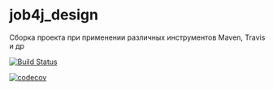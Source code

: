 # job4j_design
Сборка проекта  при применении различных инструментов Maven, Travis и др

[![Build Status](https://travis-ci.com/evgenkolesman/job4j_threads.svg?branch=main)](https://travis-ci.com/evgenkolesman/job4j_design)


[![codecov](https://codecov.io/gh/evgenkolesman/job4j_design/branch/master/graph/badge.svg?token=QZ7M0HM4L6)](https://codecov.io/gh/evgenkolesman/job4j_design)
